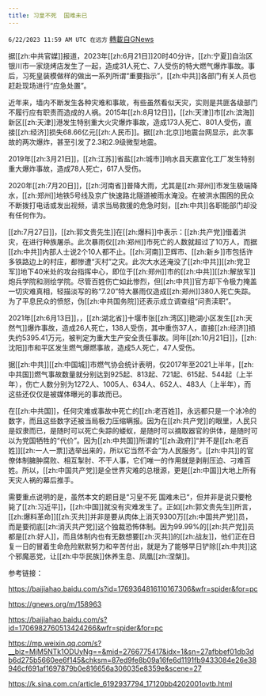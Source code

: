 ```yaml
---
title: 习皇不死  国难未已
---
```

`6/22/2023 11:59 AM UTC 在远方` [轉載自GNews](https://gnews.org/articles/1403825)

         

据[[zh:中共官媒]]报道，2023年[[zh:6月21日]]20时40分许，[[zh:宁夏]]自治区银川市一家烧烤店发生了一起，造成31人死亡、7人受伤的特大燃气爆炸事故。事后，习死皇装模做样的做出一系列所谓“重要指示”，[[zh:中共]]各部门有关人员也赶赴现场进行“应急处置”。

近年来，墙内不断发生各种灾难和事故，有些虽然看似天灾，实则是共匪各级部门不履行应有职责而造成的人祸。2015年[[zh:8月12日]]，[[zh:天津]]市[[zh:滨海]]新区[[zh:天津]]港发生特别重大火灾爆炸事故，造成173人死亡、801人受伤，直接[[zh:经济]]损失68.66亿元[[zh:人民币]]。据[[zh:北京]]地震台网显示，此次事故的两次爆炸，甚至引发了2.3和2.9级微型地震。

2019年[[zh:3月21日]]，[[zh:江苏]]省盐[[zh:城市]]响水县天嘉宜化工厂发生特别重大爆炸事故，造成78人死亡，617人受伤。

2020年[[zh:7月20日]]，[[zh:河南省]]普降大雨，尤其是[[zh:郑州]]市发生极端降水，[[zh:郑州]]地铁5号线及京广快速路北隧道被雨水淹没。在被洪水围困的民众不断拨打电话或发出视频，请求当局救援的危急时刻，[[zh:中共]]各职能部门却没有任何作为。

[[zh:7月27日]]，[[zh:郭文贵先生]]在[[zh:爆料]]中表示：[[zh:共产党]]借着洪灾，在进行种族屠杀。此次暴雨仅[[zh:郑州]]市死亡的人数就超过了10万人，而据[[zh:中共]]内部人士说2个10人都不止。[[zh:河南]]卫辉市、[[zh:新乡]]市包括许多铁路边上的村庄，都惨遭“灭村”之灾。此次大水还淹没了[[zh:中共]][[zh:党卫军]]地下40米处的攻台指挥中心，即位于[[zh:郑州]]市的[[zh:中共]][[zh:解放军]]炮兵学院和测绘学院。尽管百姓伤亡如此惨烈，但[[zh:中共]]官方却下令极力掩盖一切灾难真相，轻描淡写的称“7.20”特大暴雨仅造成[[zh:郑州]]380人死亡失踪。为了平息民众的愤怒，伪[[zh:中共国务院]]还表示成立调查组“问责渎职”。

2021年[[zh:6月13日]]，，[[zh:湖北省]]十堰市张[[zh:湾区]]艳湖小区发生[[zh:天然气]]爆炸事故，造成26人死亡，138人受伤，其中重伤37人，直接[[zh:经济]]损失约5395.41万元，被判定为重大生产安全责任事故。同年[[zh:10月21日]]，[[zh:沈阳]]市和平区发生燃气爆燃事故，造成5人死亡，47人受伤。

据[[zh:中共]][[zh:中国城]]市燃气协会统计表明，仅2017年至2021上半年，[[zh:中共国]]燃气事故数量就分别达到925起、813起、721起、615起、544起（上半年），伤亡人数分别为1272人、1005人、634人、652人、483人（上半年），而这些还仅仅是被媒体曝光的事故而已。

在[[zh:中共国]]，任何灾难或事故中死亡的[[zh:老百姓]]，永远都只是一个冰冷的数字，而且这些数字还被当局极力压缩瞒报。因为在[[zh:共产党]]的眼里，人民只是奴隶而已，是随时可以死亡失踪的蝼蚁，是随时可以摘取器官的供体，是随时可以为党国牺牲的“代价”。因为[[zh:中共国]]所谓的“[[zh:政府]]“并不是[[zh:老百姓]][[zh:一人一票]]选举出来的，所以它当然不会“为人民服务“。[[zh:中共]]的官僚体制臃肿腐败、相互掣肘、不干人事，它们唯一的作用就是剥削压迫、刁难百姓。所以，[[zh:中国共产党]]是全世界灾难的总根源，更是[[zh:中国]]大地上所有天灾人祸的幕后推手。

需要重点说明的是，虽然本文的题目是“习皇不死 国难未已“，但并非是说只要枪毙了[[zh:习近平]]，[[zh:中国]]就没有灾难发生了。正如[[zh:郭文贵先生]]所言，[[zh:爆料革命]][[zh:灭共]]并非是要从肉体上消灭9300万[[zh:中国共产党]]员，而是要彻底[[zh:消灭共产党]]这个独裁恐怖体制。因为99.99%的[[zh:共产党]]员都是[[zh:好人]]，而且体制内也有无数想要[[zh:灭共]]的[[zh:战友]]，他们正在日复一日的冒着生命危险默默努力和辛苦付出，就是为了能够早日铲除[[zh:中共]]这个邪魔恶党，让[[zh:中华民族]]休养生息、凤凰[[zh:涅槃]]。

参考链接：

<https://baijiahao.baidu.com/s?id=1769364816110167306&wfr=spider&for=pc>

<https://gnews.org/m/158963>

<https://baijiahao.baidu.com/s?id=1706982760513424266&wfr=spider&for=pc>

<https://mp.weixin.qq.com/s?__biz=MjM5NTk1ODUyNg==&mid=2766775417&idx=1&sn=27afbbef01db3db6d275b5660ee6f145&chksm=87ed9fe8b09a16fe6d1191fb9433084e26e38946cf691af1697879b0e816656a306035e8359e&scene=27> 

<https://k.sina.com.cn/article_6192937794_17120bb4202001ovtb.html>

